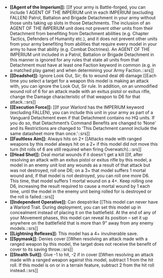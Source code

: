 - **[[Agent of the Imperium]]:** [[If your army is Battle-forged, you can include 1 AGENT OF THE IMPERIUM unit in each IMPERIUM (excluding FALLEN) Patrol, Battalion and Brigade Detachment in your army without those units taking up slots in those Detachments. The inclusion of an AGENT OF THE IMPERIUM unit does not prevent other units from their Detachment from benefiting from Detachment abilities (e.g. Chapter Tactics, Defenders of Humanity etc.), and it does not prevent other units from your army benefiting from abilities that require every model in your army to have that ability (e.g. Combat Doctrines). An AGENT OF THE IMPERIUM unit included in a Patrol, Battalion or Brigade Detachment in this manner is ignored for any rules that state all units from that Detachment must have at least one Faction keyword in common (e.g. in a matched play game) and when determining your Army Faction.::srs]]
- **[[Deadshot]]:** Ignore Look Out, Sir; 6s to wound deal d6 damage [[Each time you select a target for a weapon this model is making an attack with, you can ignore the Look Out, Sir rule. In addition, on an unmodified wound roll of 6 for an attack made with an exitus pistol or exitus rifle, change the Damage characteristic of that weapon to D6 for that attack.::srs]]
- **[[Execution Force]]:** [[If your Warlord has the IMPERIUM keyword (excluding FALLEN), you can include this unit in your army as part of a Vanguard Detachment even if that Detachment contains no HQ units. If you do so, that Detachment’s Command Benefits are changed to ‘None’ and its Restrictions are changed to ‘This Detachment cannot include the same datasheet more than once.'::srs]]
- **[[Faultless Aim]]:** Always hits on 2+ [[Attacks made with ranged weapons by this model always hit on a 2+ if this model did not move this turn (hit rolls of 6 are still required when firing Overwatch).::srs]]
- **[[Head Shot]]:** Deal mortal wounds if it doesn't get a kill [[If, after resolving an attack with an exitus pistol or exitus rifle by this model, a model in an enemy unit lost any wounds as a result of that attack but was not destroyed, roll one D6; on a 3+ that model suffers 1 mortal wound and, if that model is not destroyed, you can roll one more D6. This time, that model suffers 1 mortal wound on a 4+. Keep rolling one D6, increasing the result required to cause a mortal wound by 1 each time, until the model in the enemy unit being rolled for is destroyed or the roll is failed.::srs]]
- **[[Independent Operative]]:** Can deepstrike [[This model can never have a Warlord Trait. During deployment, you can set this model up in concealment instead of placing it on the battlefield. At the end of any of your Movement phases, this model can reveal its position – set it up anywhere on the battlefield that is more than 9" away from any enemy models.::srs]]
- **[[Lightning Reflexes]]:** This model has a 4+ invulnerable save.
- **[[Spymask]]:** Denies cover [[When resolving an attack made with a ranged weapon by this model, the target does not receive the benefit of cover to its saving throw.::srs]]
- **[[Stealth Suit]]:** Give -1 to hit, -2 if in cover [[When resolving an attack made with a ranged weapon against this model, subtract 1 from the hit roll. If this model is on or in a terrain feature, subtract 2 from the hit roll instead.::srs]]
